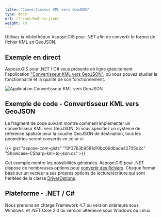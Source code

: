 ```yaml
---
title: "Convertisseur KML vers GeoJSON"
type: docs
url: /fr/net/kml-to-json/
weight: 70
---
```


Utilisez la bibliothèque Aspose.GIS pour .NET afin de convertir le format de fichier KML en GeoJSON.

## **Exemple en direct**

Aspose.GIS pour .NET / C# vous présente en ligne gratuitement l'application ["Convertisseur KML vers GeoJSON"](https://products.aspose.app/gis/conversion/kml-to-json), où vous pouvez étudier la fonctionnalité et la qualité de son fonctionnement.

![Application Convertisseur KML vers GeoJSON](conversion.png)

## **Exemple de code - Convertisseur KML vers GeoJSON**

Le fragment de code suivant montre comment implémenter un convertisseur KML vers GeoJSON. Si vous spécifiez un système de référence spatiale pour la couche GeoJSON de destination, tous les géométries seront convertis en celui-ci. 

{{< gist "aspose-com-gists" "10f3783b9581d10bc69dbada42705d2c" "Showcase-CSharp-kml-to-json.cs" >}}

Cet exemple montre les possibilités générales. Aspose.GIS pour .NET dispose de nombreuses options pour [convertir des fichiers](https://docs.aspose.com/gis/net/vector-layers/). Chaque format basé sur un vecteur a ses propres options de lecture/écriture qui sont héritées de la classe [DriverOptions](https://reference.aspose.com/gis/net/aspose.gis/driveroptions).

## **Plateforme - .NET / C#**

Nous prenons en charge Framework 4.7 ou version ultérieure sous Windows, et .NET Core 2.0 ou version ultérieure sous Windows ou Linux
